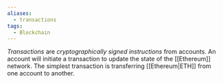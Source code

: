 ```yaml
---
aliases:
  - transactions
tags:
  - Blockchain
---
```


_Transactions_ are _cryptographically signed instructions_ from accounts. An account will initiate a transaction to update the state of the [[Ethereum]] network. The simplest transaction is transferring [[Ethereum|ETH]] from one account to another.

